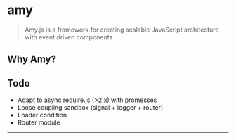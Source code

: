 amy
===

> Amy.js is a framework for creating scalable JavaScript architecture with event driven components.

## Why Amy?


## Todo
 * Adapt to async require.js (>2.x) with promesses
 * Loose coupling sandbox (signal + logger + router)
 * Loader condition
 * Router module
 
---
